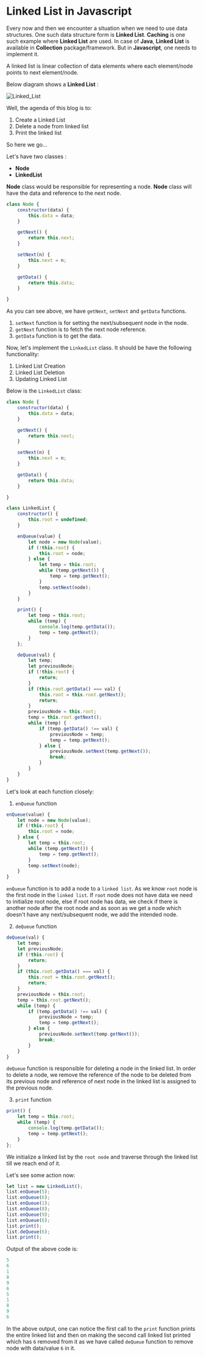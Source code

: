 # Linked List in Javascript

Every now and then we encounter a situation when we need to use data structures. One such data structure form is **Linked List**. 
**Caching** is one such example where **Linked List** are used. 
In case of **Java**, **Linked List** is available in **Collection** package/framework.
But in **Javascript**, one needs to implement it.

A linked list is linear collection of data elements where each element/node points to next element/node.

Below diagram shows a **Linked List** :

![Linked_List](https://raw.githubusercontent.com/NamitaMalik/Linked-list-in-Javascript/master/Linked_List.png)

Well, the agenda of this blog is to:

1. Create a Linked List
2. Delete a node from linked list
3. Print the linked list

So here we go...

Let's have two classes :

* **Node**
* **LinkedList**

**Node** class would be responsible for representing a node. **Node** class will have the data and reference to the next node.

```Javascript
class Node {
    constructor(data) {
        this.data = data;
    }

    getNext() {
        return this.next;
    }

    setNext(n) {
        this.next = n;
    }

    getData() {
        return this.data;
    }

}
```

As you can see above, we have `getNext`, `setNext` and `getData` functions. 
1. `setNext` function is for setting the next/subsequent node in the node.
2. `getNext` function is to fetch the next node reference. 
3. `getData` function is to get the data.

Now, let's implement the `LinkedList` class. It should be have the following functionality:

1. Linked List Creation
2. Linked List Deletion
3. Updating Linked List

Below is the `LinkedList` class:

```Javascript
class Node {
    constructor(data) {
        this.data = data;
    }

    getNext() {
        return this.next;
    }

    setNext(n) {
        this.next = n;
    }

    getData() {
        return this.data;
    }

}

class LinkedList {
    constructor() {
        this.root = undefined;
    }

    enQueue(value) {
        let node = new Node(value);
        if (!this.root) {
            this.root = node;
        } else {
            let temp = this.root;
            while (temp.getNext()) {
                temp = temp.getNext();
            }
            temp.setNext(node);
        }
    }

    print() {
        let temp = this.root;
        while (temp) {
            console.log(temp.getData());
            temp = temp.getNext();
        }
    };

    deQueue(val) {
        let temp;
        let previousNode;
        if (!this.root) {
            return;
        }
        if (this.root.getData() === val) {
            this.root = this.root.getNext();
            return;
        }
        previousNode = this.root;
        temp = this.root.getNext();
        while (temp) {
            if (temp.getData() !== val) {
                previousNode = temp;
                temp = temp.getNext();
            } else {
                previousNode.setNext(temp.getNext());
                break;
            }
        }
    }
}
```

Let's look at each function closely:

1. `enQueue` function

```Javascript
enQueue(value) {
    let node = new Node(value);
    if (!this.root) {
        this.root = node;
    } else {
        let temp = this.root;
        while (temp.getNext()) {
            temp = temp.getNext();
        }
        temp.setNext(node);
    }
}
```

`enQueue` function is to add a node to a `linked list`. As we know `root` node is the first node in the `linked list`.
If `root` node does not have data we need to initialize root node, else if root node has data, we check if there is another node after the root node and as soon as
we get a node which doesn't have any next/subsequent node, we add the intended node.

2. `deQueue` function

```Javascript
deQueue(val) {
    let temp;
    let previousNode;
    if (!this.root) {
        return;
    }
    if (this.root.getData() === val) {
        this.root = this.root.getNext();
        return;
    }
    previousNode = this.root;
    temp = this.root.getNext();
    while (temp) {
        if (temp.getData() !== val) {
            previousNode = temp;
            temp = temp.getNext();
        } else {
            previousNode.setNext(temp.getNext());
            break;
        }
    }
}
```

`deQueue` function is responsible for deleting a node in the linked list. In order to delete a node, we remove the reference of the node to be deleted from its
previous node and reference of next node in the linked list is assigned to the previous node.
 
 3. `print` function
 
```Javascript
print() {
    let temp = this.root;
    while (temp) {
        console.log(temp.getData());
        temp = temp.getNext();
    }
};
```   

We initialize a linked list by the `root node` and traverse through the linked list till we reach end of it.

Let's see some action now:
```Javascript
let list = new LinkedList();
list.enQueue(5);
list.enQueue(6);
list.enQueue(1);
list.enQueue(8);
list.enQueue(9);
list.enQueue(6);
list.print();
list.deQueue(6);
list.print();
```

Output of the above code is:

```Javascript
5
6
1
8
9
6
5
1
8
9
6
```

In the above output, one can notice the first call to the `print` function prints the entire linked list and then on making the second call
linked list printed which has `6` removed from it as we have called `deQueue` function to remove node with data/value `6` in it.